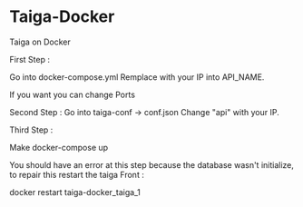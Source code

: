 # Taiga-Docker
Taiga on Docker


First Step :

Go into docker-compose.yml 
Remplace with your IP into API_NAME.

If you want you can change Ports

Second Step :
Go into taiga-conf -> conf.json
Change "api" with your IP.

Third Step :

Make docker-compose up

You should have an error at this step because the database wasn't initialize, to repair this restart the taiga
 Front :
 
 docker restart taiga-docker_taiga_1
 
 
